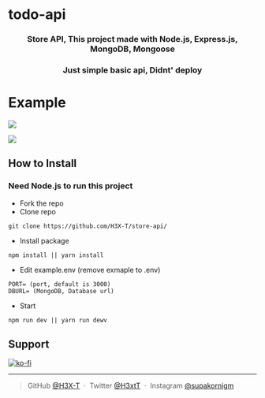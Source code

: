 # todo-api

<h3 align="center">Store API, This project made with Node.js, Express.js, MongoDB, Mongoose</h3>
<h3 align="center">
 <a>Just simple basic api, Didnt' deploy</a>
</h3>

# Example

![](https://cdn.discordapp.com/attachments/627340775268679690/953939879912435762/unknown.png)

![](https://cdn.discordapp.com/attachments/627340775268679690/953940008866316318/unknown.png)

## How to Install

### Need Node.js to run this project

- Fork the repo
- Clone repo

```
git clone https://github.com/H3X-T/store-api/
```

- Install package

```
npm install || yarn install
```

- Edit example.env (remove exmaple to .env)

```
PORT= (port, default is 3000)
DBURL= (MongoDB, Database url)
```

- Start

```
npm run dev || yarn run dewv
```

## Support

[![ko-fi](https://ko-fi.com/img/githubbutton_sm.svg)](https://ko-fi.com/L4L6ARTNW)

---

> GitHub [@H3X-T](https://github.com/H3X-T) &nbsp;&middot;&nbsp;
> Twitter [@H3xtT](https://twitter.com/H3xtT) &nbsp;&middot;&nbsp;
> Instagram [@supakornigm](https://instagram.com/supakornigm)

